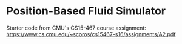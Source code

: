 # Position-Based Fluid Simulator

Starter code from CMU's CS15-467 course assignment:
https://www.cs.cmu.edu/~scoros/cs15467-s16/assignments/A2.pdf
